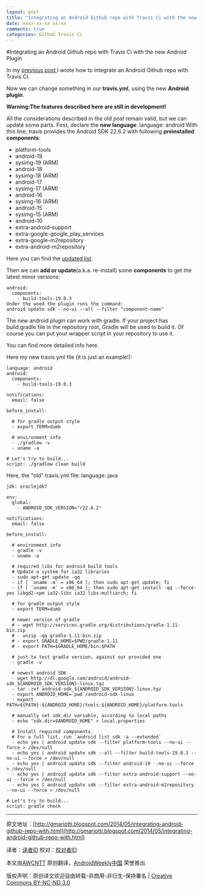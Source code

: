 ```yaml
---
layout: post
title: "Integrating an Android Github repo with Travis Ci with the new Android Plugin"
date: xxxx-xx-xx xx:xx
comments: true
categories: Github Travis Ci
---
```


#Integrating an Android Github repo with Travis Ci with the new Android Plugin

In my [previous post ](http://gmariotti.blogspot.it/2014/04/integrating-android-github-repo-with.html)I wrote how to integrate an Android Github repo with Travis Ci.

Now we can change something in our **travis.yml**, using the new **Android plugin**.

**Warning:The features described here are still in development!**

All the considerations described in the old post remain valid, but we can update some parts.
First, declare the **new language**:
language: android
With this line, travis provides the Android SDK 22.6.2 with following **preinstalled components**:

* platform-tools
* android-19
* sysimg-19 (ARM)
* android-18
* sysimg-18 (ARM)
* android-17
* sysimg-17 (ARM)
* android-16
* sysimg-16 (ARM)
* android-15
* sysimg-15 (ARM)
* android-10
* extra-android-support
* extra-google-google_play_services
* extra-google-m2repository
* extra-android-m2repository

Here you can find the [updated list](https://github.com/travis-ci/travis-cookbooks/blob/master/ci_environment/android-sdk/attributes/default.rb#L22-L38).

Then we can **add or update**(a.k.a. re-install) some **components** to get the latest minor versions:

```
android:
  components:
    - build-tools-19.0.3
Under the wood the plugin runs the command:
android update sdk --no-ui --all --filter "component-name"

```

The new android plugin can work with gradle. If your project has build.gradle file in the repository root, Gradle will be used to build it. 
Of course you can put your wrapper script in your repository to use it.

You can find more detailed info here.

Here my new travis.yml file (it is just an example!):

```
language: android
android:
  components:
    - build-tools-19.0.3

notifications:
  email: false

before_install:

  # for gradle output style
  - export TERM=dumb

  # environment info
  - ./gradlew -v
  - uname -a

# Let's try to build...
script: ./gradlew clean build

```

Here, the "old" travis.yml file:
language: java

```
jdk: oraclejdk7

env:
  global:
    - ANDROID_SDK_VERSION="r22.6.2"

notifications:
  email: false

before_install:

  # environment info
  - gradle -v
  - uname -a

  # required libs for android build tools
  # Update a system for ia32 libraries
  - sudo apt-get update -qq
  - if [ `uname -m` = x86_64 ]; then sudo apt-get update; fi
  - if [ `uname -m` = x86_64 ]; then sudo apt-get install -qq --force-yes libgd2-xpm ia32-libs ia32-libs-multiarch; fi

  # for gradle output style
  - export TERM=dumb

  # newer version of gradle
  # - wget http://services.gradle.org/distributions/gradle-1.11-bin.zip
  # - unzip -qq gradle-1.11-bin.zip
  # - export GRADLE_HOME=$PWD/gradle-1.11
  # - export PATH=$GRADLE_HOME/bin:$PATH

  # just to test gradle version, against our provided one
  - gradle -v

  # newest android SDK
  - wget http://dl.google.com/android/android-sdk_${ANDROID_SDK_VERSION}-linux.tgz
  - tar -zxf android-sdk_${ANDROID_SDK_VERSION}-linux.tgz
  - export ANDROID_HOME=`pwd`/android-sdk-linux
  - export PATH=${PATH}:${ANDROID_HOME}/tools:${ANDROID_HOME}/platform-tools

  # manually set sdk.dir variable, according to local paths
  - echo "sdk.dir=$ANDROID_HOME" > local.properties

  # Install required components.
  # For a full list, run `android list sdk -a --extended`
  - echo yes | android update sdk --filter platform-tools --no-ui --force > /dev/null
  - echo yes | android update sdk --all --filter build-tools-19.0.3 --no-ui --force > /dev/null
  - echo yes | android update sdk --filter android-19 --no-ui --force > /dev/null
  - echo yes | android update sdk --filter extra-android-support --no-ui --force > /dev/null
  - echo yes | android update sdk --filter extra-android-m2repository --no-ui --force > /dev/null

# Let's try to build...
script: gradle check

```

---


原文地址：[http://gmariotti.blogspot.com/2014/05/integrating-android-github-repo-with.html](http://gmariotti.blogspot.com/2014/05/integrating-android-github-repo-with.html)

译者：[译者ID](https://github.com/译者ID) 校对：[校对者ID](https://github.com/校对者ID)

本文由[AWCNTT](https://github.com/AWCNTT) 原创翻译，[AndroidWeekly中国](http://www.androidweekly.cn/) 荣誉推出

版权声明：原创译文欢迎自由转载-非商用-非衍生-保持署名 | [Creative Commons BY-NC-ND 3.0](http://creativecommons.org/licenses/by-nc-nd/3.0/deed.zh)